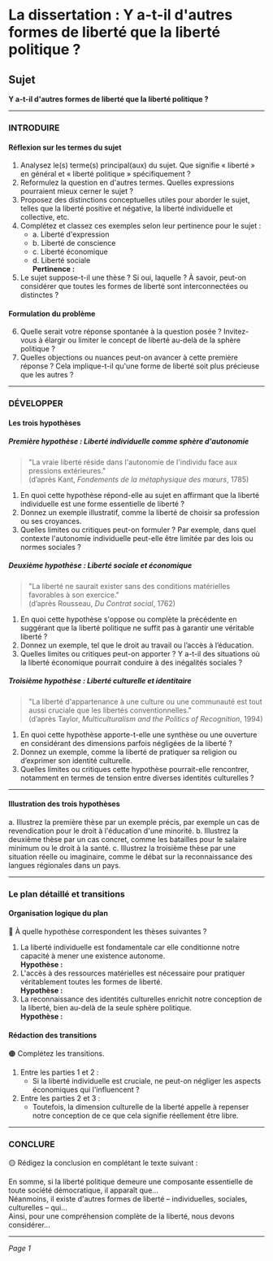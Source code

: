 # La dissertation : Y a-t-il d'autres formes de liberté que la liberté politique ?

## Sujet
**Y a-t-il d'autres formes de liberté que la liberté politique ?**

---

### INTRODUIRE

#### Réflexion sur les termes du sujet

1. Analysez le(s) terme(s) principal(aux) du sujet. Que signifie « liberté » en général et « liberté politique » spécifiquement ?
2. Reformulez la question en d'autres termes. Quelles expressions pourraient mieux cerner le sujet ?
3. Proposez des distinctions conceptuelles utiles pour aborder le sujet, telles que la liberté positive et négative, la liberté individuelle et collective, etc.
4. Complétez et classez ces exemples selon leur pertinence pour le sujet :
   - a. Liberté d'expression
   - b. Liberté de conscience
   - c. Liberté économique
   - d. Liberté sociale  
   **Pertinence :**
5. Le sujet suppose-t-il une thèse ? Si oui, laquelle ? À savoir, peut-on considérer que toutes les formes de liberté sont interconnectées ou distinctes ?

#### Formulation du problème

6. Quelle serait votre réponse spontanée à la question posée ? Invitez-vous à élargir ou limiter le concept de liberté au-delà de la sphère politique ?
7. Quelles objections ou nuances peut-on avancer à cette première réponse ? Cela implique-t-il qu'une forme de liberté soit plus précieuse que les autres ?

---

### DÉVELOPPER

#### Les trois hypothèses

##### Première hypothèse : Liberté individuelle comme sphère d'autonomie

> "La vraie liberté réside dans l'autonomie de l'individu face aux pressions extérieures."  
> (d’après Kant, *Fondements de la métaphysique des mœurs*, 1785)

1. En quoi cette hypothèse répond-elle au sujet en affirmant que la liberté individuelle est une forme essentielle de liberté ?
2. Donnez un exemple illustratif, comme la liberté de choisir sa profession ou ses croyances.
3. Quelles limites ou critiques peut-on formuler ? Par exemple, dans quel contexte l'autonomie individuelle peut-elle être limitée par des lois ou normes sociales ?

##### Deuxième hypothèse : Liberté sociale et économique

> "La liberté ne saurait exister sans des conditions matérielles favorables à son exercice."  
> (d’après Rousseau, *Du Contrat social*, 1762)

1. En quoi cette hypothèse s'oppose ou complète la précédente en suggérant que la liberté politique ne suffit pas à garantir une véritable liberté ?
2. Donnez un exemple, tel que le droit au travail ou l’accès à l’éducation.
3. Quelles limites ou critiques peut-on apporter ? Y a-t-il des situations où la liberté économique pourrait conduire à des inégalités sociales ?

##### Troisième hypothèse : Liberté culturelle et identitaire

> "La liberté d'appartenance à une culture ou une communauté est tout aussi cruciale que les libertés conventionnelles."  
> (d’après Taylor, *Multiculturalism and the Politics of Recognition*, 1994)

1. En quoi cette hypothèse apporte-t-elle une synthèse ou une ouverture en considérant des dimensions parfois négligées de la liberté ?
2. Donnez un exemple, comme la liberté de pratiquer sa religion ou d’exprimer son identité culturelle.
3. Quelles limites ou critiques cette hypothèse pourrait-elle rencontrer, notamment en termes de tension entre diverses identités culturelles ?

---

#### Illustration des trois hypothèses

a. Illustrez la première thèse par un exemple précis, par exemple un cas de revendication pour le droit à l'éducation d'une minorité.
b. Illustrez la deuxième thèse par un cas concret, comme les batailles pour le salaire minimum ou le droit à la santé.
c. Illustrez la troisième thèse par une situation réelle ou imaginaire, comme le débat sur la reconnaissance des langues régionales dans un pays.

---

### Le plan détaillé et transitions

#### Organisation logique du plan

🔴 À quelle hypothèse correspondent les thèses suivantes ?

1. La liberté individuelle est fondamentale car elle conditionne notre capacité à mener une existence autonome.  
   **Hypothèse :**
2. L'accès à des ressources matérielles est nécessaire pour pratiquer véritablement toutes les formes de liberté.  
   **Hypothèse :**
3. La reconnaissance des identités culturelles enrichit notre conception de la liberté, bien au-delà de la seule sphère politique.  
   **Hypothèse :**

#### Rédaction des transitions

🟠 Complétez les transitions.

1. Entre les parties 1 et 2 :  
   - Si la liberté individuelle est cruciale, ne peut-on négliger les aspects économiques qui l'influencent ?
2. Entre les parties 2 et 3 :  
   - Toutefois, la dimension culturelle de la liberté appelle à repenser notre conception de ce que cela signifie réellement être libre.

---

### CONCLURE

🟡 Rédigez la conclusion en complétant le texte suivant :

En somme, si la liberté politique demeure une composante essentielle de toute société démocratique, il apparaît que…  
Néanmoins, il existe d'autres formes de liberté – individuelles, sociales, culturelles – qui…  
Ainsi, pour une compréhension complète de la liberté, nous devons considérer… 

--- 

*Page 1*